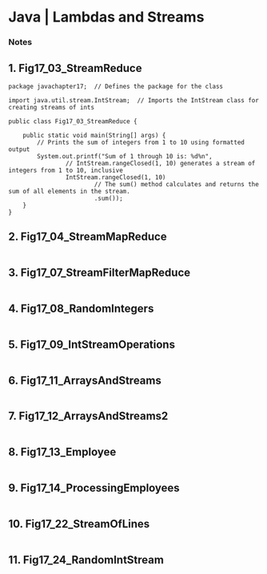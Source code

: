 # Java | Lambdas and  Streams

### Notes

## 1. Fig17_03_StreamReduce

```
package javachapter17;  // Defines the package for the class

import java.util.stream.IntStream;  // Imports the IntStream class for creating streams of ints

public class Fig17_03_StreamReduce {

    public static void main(String[] args) {
        // Prints the sum of integers from 1 to 10 using formatted output
        System.out.printf("Sum of 1 through 10 is: %d%n",
                // IntStream.rangeClosed(1, 10) generates a stream of integers from 1 to 10, inclusive
                IntStream.rangeClosed(1, 10)
                        // The sum() method calculates and returns the sum of all elements in the stream.
                        .sum());
    }
}
```

## 2. Fig17_04_StreamMapReduce

```

```

## 3. Fig17_07_StreamFilterMapReduce

```

```

## 4. Fig17_08_RandomIntegers

```

```

## 5. Fig17_09_IntStreamOperations

```

```

## 6. Fig17_11_ArraysAndStreams

```

```

## 7. Fig17_12_ArraysAndStreams2

```

```

## 8. Fig17_13_Employee

```

```

## 9. Fig17_14_ProcessingEmployees

```

```

## 10. Fig17_22_StreamOfLines

```

```

## 11. Fig17_24_RandomIntStream

```

```

